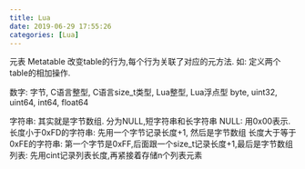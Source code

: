 ```yaml
---
title: Lua
date: 2019-06-29 17:55:26
categories: [Lua]
---
```


元表 Metatable
    改变table的行为,每个行为关联了对应的元方法.
    如: 定义两个table的相加操作.

数字:   字节, C语言整型, C语言size_t类型, Lua整型, Lua浮点型
        byte, uint32,   uint64,         int64,   float64   

字符串: 其实就是字节数组. 分为NULL,短字符串和长字符串
        NULL: 用0x00表示.
        长度小于0xFD的字符串: 先用一个字节记录长度+1, 然后是字节数组
        长度大于等于0xFE的字符串: 第一个字节是0xFF,后面跟一个size_t记录长度+1,最后是字节数组
列表: 先用cint记录列表长度,再紧接着存储n个列表元素